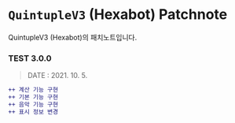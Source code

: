 # `QuintupleV3` (Hexabot) Patchnote
QuintupleV3 (Hexabot)의 패치노트입니다.

### TEST 3.0.0
> DATE : 2021. 10. 5.
```diff
++ 계산 기능 구현
++ 기본 기능 구현
++ 음악 기능 구현
++ 표시 정보 변경 
```
